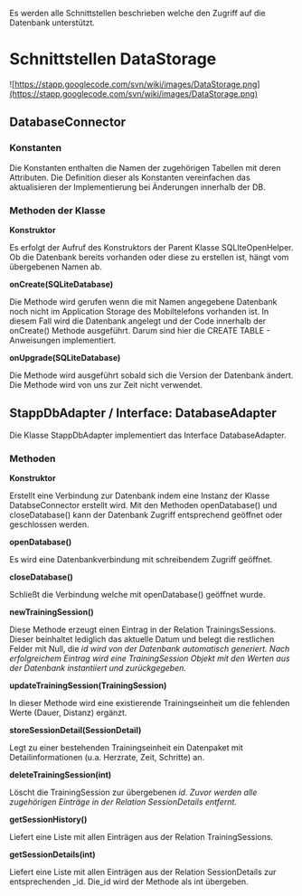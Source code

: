 Es werden alle Schnittstellen beschrieben welche den Zugriff auf die Datenbank unterstützt.

# Schnittstellen DataStorage #

![https://stapp.googlecode.com/svn/wiki/images/DataStorage.png](https://stapp.googlecode.com/svn/wiki/images/DataStorage.png)


## DatabaseConnector ##
### Konstanten ###
Die Konstanten enthalten die Namen der zugehörigen Tabellen mit deren Attributen. Die Definition dieser als Konstanten vereinfachen das aktualisieren der Implementierung bei Änderungen innerhalb der DB.

### Methoden der Klasse ###

**Konstruktor**

Es erfolgt der Aufruf des Konstruktors der Parent Klasse SQLIteOpenHelper. Ob die Datenbank bereits vorhanden oder diese zu erstellen ist, hängt vom übergebenen Namen ab.

**onCreate(SQLiteDatabase)**

Die Methode wird gerufen wenn die mit Namen angegebene Datenbank noch nicht im Application Storage des Mobiltelefons vorhanden ist. In diesem Fall wird die Datenbank angelegt und der Code innerhalb der onCreate() Methode ausgeführt. Darum sind hier die CREATE TABLE - Anweisungen implementiert.

**onUpgrade(SQLiteDatabase)**

Die Methode wird ausgeführt sobald sich die Version der Datenbank ändert.
Die Methode wird von uns zur Zeit nicht verwendet.


## StappDbAdapter / Interface: DatabaseAdapter ##
Die Klasse StappDbAdapter implementiert das Interface DatabaseAdapter.

### Methoden ###
**Konstruktor**

Erstellt eine Verbindung zur Datenbank indem eine Instanz der Klasse DatabseConnector erstellt wird. Mit den Methoden openDatabase() und closeDatabase() kann der Datenbank Zugriff entsprechend geöffnet oder geschlossen werden.

**openDatabase()**

Es wird eine Datenbankverbindung mit schreibendem Zugriff geöffnet.

**closeDatabase()**

Schließt die Verbindung welche mit openDatabase() geöffnet wurde.

**newTrainingSession()**

Diese Methode erzeugt einen Eintrag in der Relation TrainingsSessions. Dieser beinhaltet lediglich das aktuelle Datum und belegt die restlichen Felder mit Null, die _id wird von der Datenbank automatisch generiert. Nach erfolgreichem Eintrag wird eine TrainingSession Objekt mit den Werten aus der Datenbank instantiiert und zurückgegeben._

**updateTrainingSession(TrainingSession)**

In dieser Methode wird eine existierende Trainingseinheit um die fehlenden Werte (Dauer, Distanz) ergänzt.

**storeSessionDetail(SessionDetail)**

Legt zu einer bestehenden Trainingseinheit ein Datenpaket mit Detailinformationen (u.a. Herzrate, Zeit, Schritte) an.

**deleteTrainingSession(int)**

Löscht die TrainingSession zur übergebenen _id. Zuvor werden alle zugehörigen Einträge in der Relation SessionDetails entfernt._

**getSessionHistory()**

Liefert eine Liste mit allen Einträgen aus der Relation TrainingSessions.

**getSessionDetails(int)**

Liefert eine Liste mit allen Einträgen aus der Relation SessionDetails zur entsprechenden _id. Die_id wird der Methode als int übergeben.